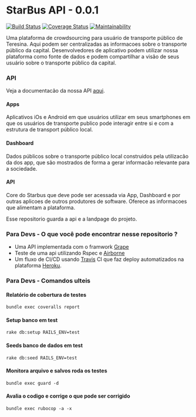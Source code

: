 # StarBus API - 0.0.1
[![Build Status](https://travis-ci.org/t00lmaker/starbus-v2.svg?branch=master)](https://travis-ci.org/t00lmaker/starbus-v2)
[![Coverage Status](https://coveralls.io/repos/github/t00lmaker/starbus-v2/badge.svg?branch=master)](https://coveralls.io/github/t00lmaker/starbus-v2?branch=master)
[![Maintainability](https://api.codeclimate.com/v1/badges/a99a88d28ad37a79dbf6/maintainability)](https://codeclimate.com/github/codeclimate/codeclimate/maintainability)

Uma plataforma de crowdsourcing para usuário de transporte público de Teresina. Aqui podem ser centralizadas as informacoes sobre o 
transporte público da capital. Desenvolvedores de aplicativo podem utilizar nossa plataforma como fonte de dados e podem compartilhar
a visão de seus usuário sobre o transporte público da capital. 

### API

Veja a documentacão da nossa API [aqui](https://documenter.getpostman.com/view/593922/Szf52UVe). 

#### Apps
  Aplicativos iOs e Android em que usuários utilizar em seus smartphones em que
  os usuários de transporte publico pode interagir entre si e com a estrutura
  de transport público local.  

#### Dashboard
  Dados públicos sobre o transporte público local construidos pela utilizacão da
  dos app, que são mostrados de forma a gerar informacão relevante para a sociedade.

#### API
  Core do Starbus que deve pode ser acessada via App, Dashboard e por outras aplicoes de
  outros produtores de software. Oferece as informacoes que alimentam a plataforma.  

Esse repositorio guarda a api e a landpage do projeto.

### Para Devs - O que você pode encontrar nesse repositorio ?

 * Uma API implementada com o framwork [Grape](http://www.ruby-grape.org)
 * Teste de uma api utilizando Rspec e [Airborne](https://github.com/brooklynDev/airborne)
 * Um fluxo de CI/CD usando [Travis](https://travis-ci.org/) CI que faz deploy automatizados na plataforma [Heroku](https://www.heroku.com/).  

### Para Devs - Comandos ulteis


#### Relatório de cobertura de testes
```
bundle exec coveralls report
```
#### Setup banco em test
```
rake db:setup RAILS_ENV=test
```
#### Seeds banco de dados em test
```
rake db:seed RAILS_ENV=test
```
#### Monitora arquivo e salvos roda os testes
```
bundle exec guard -d  
```
#### Avalia o codigo e corrige o que pode ser corrigido
```
bundle exec rubocop -a -x
```
